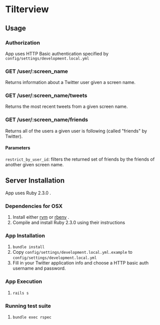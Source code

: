 # Tilterview

## Usage

### Authorization

App uses HTTP Basic authentication specified by `config/settings/development.local.yml`

### GET /user/:screen_name

Returns information about a Twitter user given a screen name.

### GET /user/:screen_name/tweets

Returns the most recent tweets from a given screen name.

### GET /user/:screen_name/friends

Returns all of the users a given user is following (called "friends" by Twitter).

#### Parameters

`restrict_by_user_id`: filters the returned set of friends by the friends of another given screen name.

## Server Installation

App uses Ruby 2.3.0 .

### Dependencies for OSX

1. Install either [rvm](rvm.io) or [rbenv](https://github.com/rbenv/rbenv) .
2. Compile and install Ruby 2.3.0 using their instructions

### App Installation

1. `bundle install`
2. Copy `config/settings/development.local.yml.example` to `config/settings/development.local.yml`
3. Fill in your Twitter application info and choose a HTTP basic auth username and password.

### App Execution

1. `rails s`

### Running test suite

1. `bundle exec rspec`